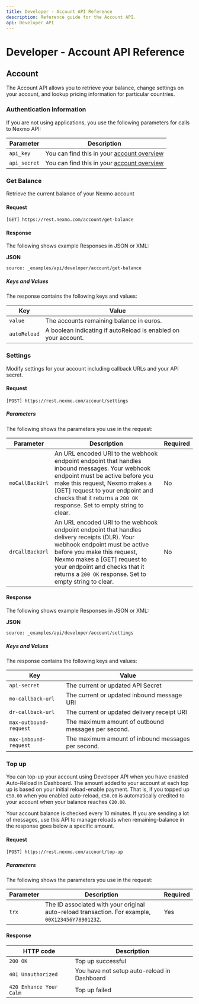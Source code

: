 ```yaml
---
title: Developer - Account API Reference
description: Reference guide for the Account API.
api: Developer API
---
```


# Developer - Account API Reference

## Account

The Account API allows you to retrieve your balance, change settings on your account, and lookup pricing information for particular countries.

### Authentication information

If you are not using applications, you use the following parameters for calls to Nexmo API:

Parameter | Description
-- | --
`api_key` | You can find this in your [account overview](https://dashboard.nexmo.com/account-overview)
`api_secret` | You can find this in your [account overview](https://dashboard.nexmo.com/account-overview)

### Get Balance

Retrieve the current balance of your Nexmo account

#### Request

```
[GET] https://rest.nexmo.com/account/get-balance
```

#### Response

The following shows example Responses in JSON or XML:

**JSON**

```tabbed_examples
source: _examples/api/developer/account/get-balance
```

##### Keys and Values

The response contains the following keys and values:

Key | Value
-- | --
`value` | The accounts remaining balance in euros.
`autoReload` | A boolean indicating if autoReload is enabled on your account.

### Settings

Modify settings for your account including callback URLs and your API secret.

#### Request

```
[POST] https://rest.nexmo.com/account/settings
```

##### Parameters

The following shows the parameters you use in the request:

Parameter | Description | Required
-- | -- | --
`moCallBackUrl` | An URL encoded URI to the webhook endpoint endpoint that handles inbound messages. Your webhook endpoint must be active before you make this request, Nexmo makes a [GET] request to your endpoint and checks that it returns a `200 OK` response. Set to empty string to clear. | No
`drCallBackUrl` | An URL encoded URI to the webhook endpoint endpoint that handles delivery receipts (DLR). Your webhook endpoint must be active before you make this request, Nexmo makes a [GET] request to your endpoint and checks that it returns a `200 OK` response. Set to empty string to clear. | No

#### Response

The following shows example Responses in JSON or XML:

**JSON**

```tabbed_examples
source: _examples/api/developer/account/settings
```

##### Keys and Values

The response contains the following keys and values:

Key | Value
-- | --
`api-secret` | The current or updated API Secret
`mo-callback-url` | The current or updated inbound message URI
`dr-callback-url` | The current or updated delivery receipt URI
`max-outbound-request` | The maximum amount of outbound messages per second.
`max-inbound-request` | The maximum amount of inbound messages per second.

### Top up

You can top-up your account using Developer API when you have enabled Auto-Reload in Dashboard. The amount added to your account at each top up is based on your initial reload-enable payment. That is, if you topped up `€50.00` when you enabled auto-reload, `€50.00` is automatically credited to your account when your balance reaches `€20.00`.

Your account balance is checked every 10 minutes. If you are sending a lot of messages, use this API to manage reloads when remaining-balance in the response goes below a specific amount.

#### Request

```
[POST] https://rest.nexmo.com/account/top-up
```

##### Parameters

The following shows the parameters you use in the request:

Parameter | Description | Required
-- | -- | --
`trx` | The ID associated with your original auto-reload transaction. For example, `00X123456Y7890123Z`. | Yes

#### Response

HTTP code | Description
-- | --
`200 OK` | Top up successful
`401 Unauthorized` | You have not setup auto-reload in Dashboard
`420 Enhance Your Calm` | Top up failed
